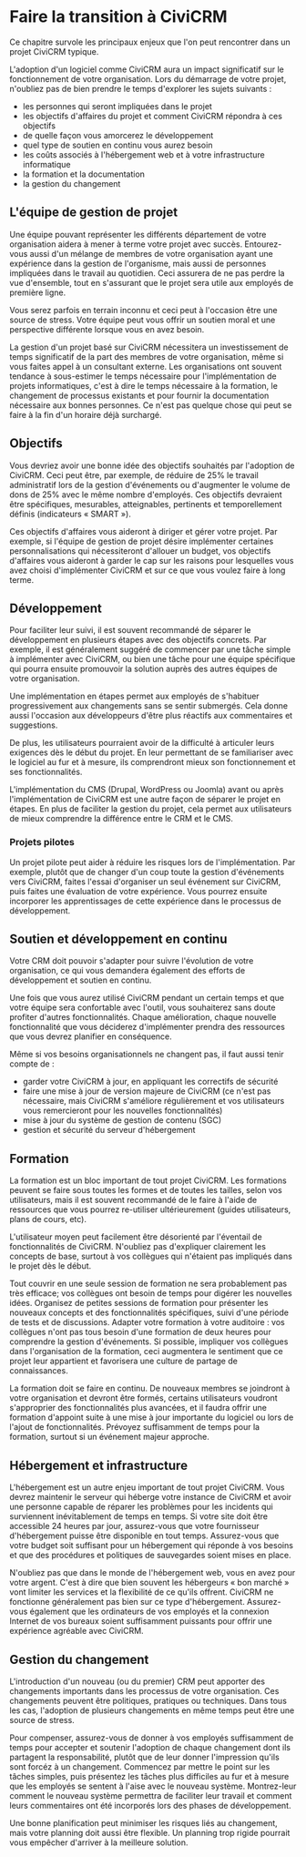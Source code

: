 Faire la transition à CiviCRM
========================

Ce chapitre survole les principaux enjeux que l'on peut rencontrer dans un projet CiviCRM typique.

L'adoption d'un logiciel comme CiviCRM aura un impact significatif sur le fonctionnement de votre organisation. Lors du démarrage de votre projet, n'oubliez pas de bien prendre le temps d'explorer les sujets suivants : 

-   les personnes qui seront impliquées dans le projet
-   les objectifs d'affaires du projet et comment CiviCRM répondra à ces objectifs
-   de quelle façon vous amorcerez le développement
-   quel type de soutien en continu vous aurez besoin
-   les coûts associés à l'hébergement web et à votre infrastructure informatique
-   la formation et la documentation
-   la gestion du changement

L'équipe de gestion de projet
---------------------------

Une équipe pouvant représenter les différents département de votre organisation aidera à mener à terme votre projet avec succès. Entourez-vous aussi d'un mélange de membres de votre organisation ayant une expérience dans la gestion de l'organisme, mais aussi de personnes impliquées dans le travail au quotidien. Ceci assurera de ne pas perdre la vue d'ensemble, tout en s'assurant que le projet sera utile aux employés de première ligne.

Vous serez parfois en terrain inconnu et ceci peut à l'occasion être une source de stress. Votre équipe peut vous offrir un soutien moral et une  perspective différente lorsque vous en avez besoin.

La gestion d'un projet basé sur CiviCRM nécessitera un investissement de temps significatif de la part des membres de votre organisation, même si vous faites appel à un consultant externe. Les organisations ont souvent tendance à sous-estimer le temps nécessaire  pour l'implémentation de projets informatiques, c'est à dire le temps nécessaire à la formation, le changement de processus existants et pour fournir la documentation nécessaire aux bonnes personnes. Ce n'est pas quelque chose qui peut se faire à la fin d'un horaire déjà surchargé.

Objectifs
-----

Vous devriez avoir une bonne idée des objectifs souhaités par l'adoption de CiviCRM. Ceci peut être, par exemple, de réduire de 25% le travail administratif lors de la gestion d'événements ou d'augmenter le volume de dons de 25% avec le même nombre d'employés. Ces objectifs devraient être spécifiques, mesurables, atteignables, pertinents et temporellement définis (indicateurs « SMART »).

Ces objectifs d'affaires vous aideront à diriger et gérer votre projet. Par exemple, si l'équipe de gestion de projet désire implémenter certaines personnalisations qui nécessiteront d'allouer un budget, vos objectifs d'affaires vous aideront à garder le cap sur les raisons pour lesquelles vous avez choisi d'implémenter CiviCRM et sur ce que vous voulez faire à long terme.

Développement
-----------

Pour faciliter leur suivi, il est souvent recommandé de séparer le développement en plusieurs étapes avec des objectifs concrets. Par exemple, il est généralement suggéré de commencer par une tâche simple à implémenter avec CiviCRM, ou bien une tâche pour une équipe spécifique qui pourra ensuite promouvoir la solution auprès des autres équipes de votre organisation.

Une implémentation en étapes permet aux employés de s'habituer progressivement aux changements sans se sentir submergés. Cela donne aussi l'occasion aux développeurs d'être plus réactifs aux commentaires et suggestions.

De plus, les utilisateurs pourraient avoir de la difficulté à articuler leurs exigences dès le début du projet. En leur permettant de se familiariser avec le logiciel au fur et à mesure, ils comprendront mieux son fonctionnement et ses fonctionnalités.

L'implémentation du CMS (Drupal, WordPress ou Joomla) avant ou après l'implémentation de CiviCRM est une autre façon de séparer le projet en étapes. En plus de faciliter la gestion du projet, cela permet aux utilisateurs de mieux comprendre la différence entre le CRM et le CMS.

### Projets pilotes

Un projet pilote peut aider à réduire les risques lors de l'implémentation. Par exemple, plutôt que de changer d'un coup toute la gestion d'événements vers CiviCRM, faites l'essai d'organiser un seul événement sur CiviCRM, puis faites une évaluation de votre expérience. Vous pourrez ensuite incorporer les apprentissages de cette expérience dans le processus de développement.

Soutien et développement en continu
-------------------------------

Votre CRM doit pouvoir s'adapter pour suivre l'évolution de votre organisation, ce qui vous demandera également des efforts de développement et soutien en continu.

Une fois que vous aurez utilisé CiviCRM pendant un certain temps et que votre équipe sera confortable avec l'outil, vous souhaiterez sans doute profiter d'autres fonctionnalités. Chaque amélioration, chaque nouvelle fonctionnalité que vous déciderez d'implémenter prendra des ressources que vous devrez planifier en conséquence.

Même si vos besoins organisationnels ne changent pas, il faut aussi tenir compte de :

-  garder votre CiviCRM à jour, en appliquant les correctifs de sécurité
-  faire une mise à jour de version majeure de CiviCRM (ce n'est pas nécessaire, mais CiviCRM s'améliore régulièrement et vos utilisateurs vous remercieront pour les nouvelles fonctionnalités)
-  mise à jour du système de gestion de contenu (SGC)
-  gestion et sécurité du serveur d'hébergement

Formation
--------

La formation est un bloc important de tout projet CiviCRM. Les formations peuvent se faire sous toutes les formes et de toutes les tailles, selon vos utilisateurs, mais il est souvent recommandé de le faire à l'aide de ressources que vous pourrez re-utiliser ultérieurement (guides utilisateurs, plans de cours, etc).

L'utilisateur moyen peut facilement être désorienté par l'éventail de fonctionnalités de CiviCRM. N'oubliez pas d'expliquer clairement les concepts de base, surtout à vos collègues qui n'étaient pas impliqués dans le projet dès le début.

Tout couvrir en une seule session de formation ne sera probablement pas très efficace; vos collègues ont besoin de temps pour digérer les nouvelles idées. Organisez de petites sessions de formation pour présenter les nouveaux concepts et des fonctionnalités spécifiques, suivi d'une période de tests et de discussions. Adapter votre formation à votre auditoire : vos collègues n'ont pas tous besoin d'une formation de deux heures pour comprendre la gestion d'événements. Si possible, impliquer vos collègues dans l'organisation de la formation, ceci augmentera le sentiment que ce projet leur appartient et favorisera une culture de partage de connaissances.

La formation doit se faire en continu. De nouveaux membres se joindront à votre organisation et devront être formés, certains utilisateurs voudront s'approprier des fonctionnalités plus avancées, et il faudra offrir une formation d'appoint suite à une mise à jour importante du logiciel ou lors de l'ajout de fonctionnalités. Prévoyez suffisamment de temps pour la formation, surtout si un événement majeur approche.

Hébergement et infrastructure
--------------------------

L'hébergement est un autre enjeu important de tout projet CiviCRM. Vous devrez maintenir le serveur qui héberge votre instance de CiviCRM et avoir une personne capable de réparer les problèmes pour les incidents qui surviennent inévitablement de temps en temps. Si votre site doit être accessible 24 heures par jour, assurez-vous que votre fournisseur d'hébergement puisse être disponible en tout temps. Assurez-vous que votre budget soit suffisant pour un hébergement qui réponde à vos besoins et que des procédures et politiques de sauvegardes soient mises en place.

N'oubliez pas que dans le monde de l'hébergement web, vous en avez pour votre argent. C'est à dire que bien souvent les hébergeurs « bon marché » vont limiter les services et la flexibilité de ce qu'ils offrent. CiviCRM ne fonctionne généralement pas bien sur ce type d'hébergement. Assurez-vous également que les ordinateurs de vos employés et la connexion Internet de vos bureaux soient suffisamment puissants pour offrir une expérience agréable avec CiviCRM.

Gestion du changement
-----------------

L'introduction d'un nouveau (ou du premier) CRM peut apporter des changements importants dans les processus de votre organisation. Ces changements peuvent être politiques, pratiques ou techniques. Dans tous les cas, l'adoption de plusieurs changements en même temps peut être une source de stress.

Pour compenser, assurez-vous de donner à vos employés suffisamment de temps pour accepter et soutenir l'adoption de chaque changement dont ils partagent la responsabilité, plutôt que de leur donner l'impression qu'ils sont forcéz à un changement. Commencez par mettre le point sur les tâches simples, puis présentez les tâches plus difficiles au fur et à mesure que les employés se sentent à l'aise avec le nouveau système. Montrez-leur comment le nouveau système permettra de faciliter leur travail et comment leurs commentaires ont été incorporés lors des phases de développement.

Une bonne planification peut minimiser les risques liés au changement, mais votre planning doit aussi être flexible. Un planning  trop rigide pourrait vous empêcher d'arriver à la meilleure solution.
